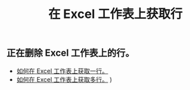 ﻿---
title: 在 Excel 工作表上获取行
second_title: Aspose.Cells Cloud Documen
linktitle: 葛
type: docs
url: /zh/rows/get/
keywords: Working with getting row on an Excel worksheet. How to add rows on an Excel worksheet
description: Aspose.Cells Cloud REST API 支持获取 Excel 工作表上的行。SDK 支持多种开发语言，包括 Android、C#、Go、Java、NodeJS、Perl、PHP、Python、Ruby 和 Swift。
weight: 20
kwords: Excel、Office 云、REST API、电子表格、PDF、CSV、Json、Markdown、在 Excel 工作表上获取行
---
## 正在删除 Excel 工作表上的行。

- [如何在 Excel 工作表上获取一行。](/cells/zh/rows/get/row/) 
- [如何在 Excel 工作表上获取多行。](/cells/zh/rows/get/rows/) ) 
